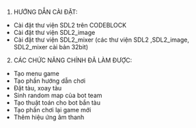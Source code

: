 1) HƯỚNG DẪN CÀI ĐẶT: 
+ Cài đặt thư viện SDL2 trên CODEBLOCK
+ Cài đặt thư viện SDL2_image
+ Cài đặt thư viện SDL2_mixer
(các thư viện SDL2 ,SDL2_image, SDL2_mixer cài bản 32bit)
2) CÁC CHỨC NĂNG CHÍNH ĐÃ LÀM ĐƯỢC:
+ Tạo menu game 
+ Tạo phần hướng dẫn chơi
+ Đặt tàu, xoay tàu 
+ Sinh random map của bot team 
+ Tạo thuật toán cho bot bắn tàu
+ Tạo phần chơi lại game mới 
+ Thêm hiệu ứng âm thanh 
